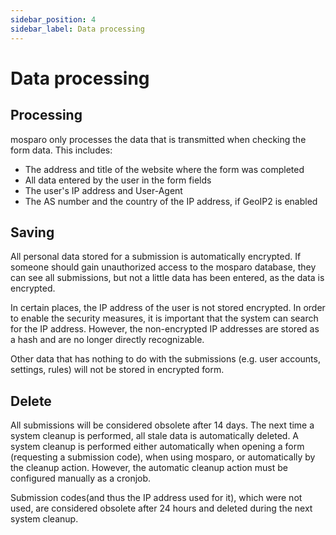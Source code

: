 ```yaml
---
sidebar_position: 4
sidebar_label: Data processing
---
```


# Data processing

## Processing

mosparo only processes the data that is transmitted when checking the form data. This includes:

- The address and title of the website where the form was completed
- All data entered by the user in the form fields
- The user's IP address and User-Agent
- The AS number and the country of the IP address, if GeoIP2 is enabled

## Saving

All personal data stored for a submission is automatically encrypted. If someone should gain unauthorized access to the mosparo database, they can see all submissions, but not a little data has been entered, as the data is encrypted.

In certain places, the IP address of the user is not stored encrypted. In order to enable the security measures, it is important that the system can search for the IP address. However, the non-encrypted IP addresses are stored as a hash and are no longer directly recognizable.

Other data that has nothing to do with the submissions (e.g. user accounts, settings, rules) will not  be stored in encrypted form.

## Delete

All submissions will be considered obsolete after 14 days. The next time a system cleanup is performed, all stale data is automatically deleted. A system cleanup is performed either automatically when opening a form (requesting a submission code), when using mosparo, or automatically by the cleanup action. However, the automatic cleanup action must  be configured manually as a cronjob.

Submission codes(and thus the IP address used for it), which were not used, are considered obsolete after 24 hours and deleted during the next system cleanup.
